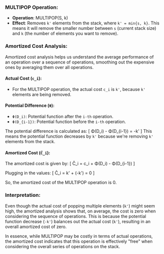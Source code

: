 

### MULTIPOP Operation:
- **Operation**: MULTIPOP(S, k)
- **Effect**: Removes `k'` elements from the stack, where `k' = min{s, k}`. This means it will remove the smaller number between `s` (current stack size) and `k` (the number of elements you want to remove).

### Amortized Cost Analysis:
Amortized cost analysis helps us understand the average performance of an operation over a sequence of operations, smoothing out the expensive ones by averaging them over all operations.

#### Actual Cost (`c_i`):
- For the MULTIPOP operation, the actual cost `c_i` is `k'`, because `k'` elements are being removed.

#### Potential Difference (`Φ`):
- `Φ(D_i)`: Potential function after the `i-th` operation.
- `Φ(D_{i-1})`: Potential function before the `i-th` operation.

The potential difference is calculated as:
\[ Φ(D_i) - Φ(D_{i-1}) = -k' \]
This means the potential function decreases by `k'` because we're removing `k'` elements from the stack.

#### Amortized Cost (`Ĉ_i`):
The amortized cost is given by:
\[ Ĉ_i = c_i + Φ(D_i) - Φ(D_{i-1}) \]

Plugging in the values:
\[ Ĉ_i = k' + (-k') = 0 \]

So, the amortized cost of the MULTIPOP operation is 0. 

### Interpretation:
Even though the actual cost of popping multiple elements (`k'`) might seem high, the amortized analysis shows that, on average, the cost is zero when considering the sequence of operations. This is because the potential function decrease (`-k'`) balances out the actual cost (`k'`), resulting in an overall amortized cost of zero.

In essence, while MULTIPOP may be costly in terms of actual operations, the amortized cost indicates that this operation is effectively "free" when considering the overall series of operations on the stack.